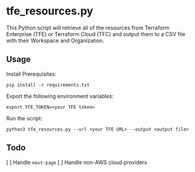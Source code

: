 # tfe_resources.py

This Python script will retrieve all of the resources from Terraform
Enterprise (TFE) or Terraform Cloud (TFC) and output them to a CSV file with
their Workspace and Organization.

## Usage

Install Prerequisites:

    pip install -r requirements.txt

Export the following environment variables:

    export TFE_TOKEN=<your TFE token>

Run the script:

    python3 tfe_resources.py --url <your TFE URL> --output <output file>

## Todo

[ ] Handle `next-page`
[ ] Handle non-AWS cloud providers
